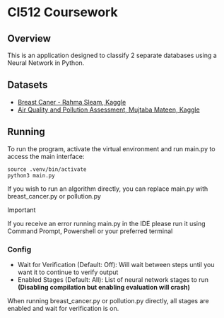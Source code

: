 # CI512 Coursework

## Overview

This is an application designed to classify 2 separate databases using a Neural Network in Python.

## Datasets

- [Breast Caner - Rahma Sleam, Kaggle](https://www.kaggle.com/datasets/rahmasleam/breast-cancer)
- [Air Quality and Pollution Assessment, Mujtaba Mateen, Kaggle](https://www.kaggle.com/datasets/mujtabamatin/air-quality-and-pollution-assessment)

## Running

To run the program, activate the virtual environment and run main.py to access the main interface:

```shell
source .venv/bin/activate
python3 main.py
```

If you wish to run an algorithm directly, you can replace main.py with breast_cancer.py or pollution.py

> [!IMPORTANT]
> If you receive an error running main.py in the IDE please run it using Command Prompt, Powershell or your preferred
> terminal

### Config

- Wait for Verification (Default: Off): Will wait between steps until you want it to continue to verify output
- Enabled Stages (Default: All): List of neural network stages to run **(Disabling compilation but enabling evaluation
  will crash)**

When running breast_cancer.py or pollution.py directly, all stages are enabled and wait for verification is on.